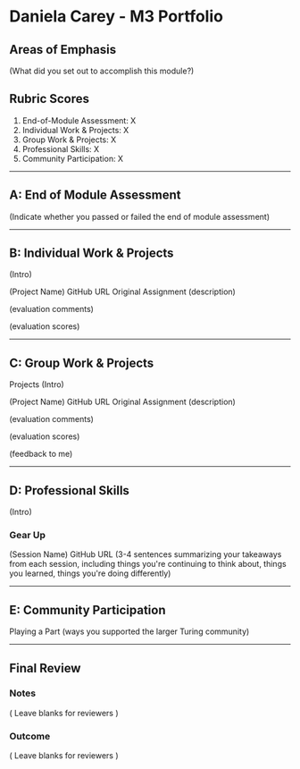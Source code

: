 # Daniela Carey - M3 Portfolio

## Areas of Emphasis
(What did you set out to accomplish this module?)

## Rubric Scores
1. End-of-Module Assessment: X
2. Individual Work & Projects: X
3. Group Work & Projects: X
4. Professional Skills: X
5. Community Participation: X

-----------------------

## A: End of Module Assessment
(Indicate whether you passed or failed the end of module assessment)

-----------------------

## B: Individual Work & Projects
(Intro)

(Project Name)
GitHub URL
Original Assignment
(description)

(evaluation comments)

(evaluation scores)

-----------------------

## C: Group Work & Projects
Projects
(Intro)

(Project Name)
GitHub URL
Original Assignment
(description)

(evaluation comments)

(evaluation scores)

(feedback to me)

-----------------------

## D: Professional Skills
(Intro)

### Gear Up
(Session Name)
GitHub URL
(3-4 sentences summarizing your takeaways from each session, including things you're continuing to think about, things you learned, things you're doing differently)

-----------------------

## E: Community Participation
Playing a Part
(ways you supported the larger Turing community)

-----------------------

## Final Review
### Notes
( Leave blanks for reviewers )

### Outcome
( Leave blanks for reviewers )
